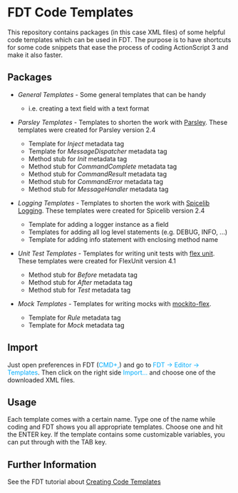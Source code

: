 # FDT Code Templates #

This repository contains packages (in this case XML files) of some helpful code templates which can be used in FDT. The purpose is to have shortcuts for some code snippets that ease the process of coding ActionScript 3 and make it also faster.

   
## Packages ##

* *General Templates* - Some general templates that can be handy
  * i.e. creating a text field with a text format

* *Parsley Templates* - Templates to shorten the work with [Parsley](http://www.spicefactory.org/parsley). These templates were created for Parsley version 2.4
  * Template for *Inject* metadata tag
  * Template for *MessageDispatcher* metadata tag
  * Method stub for *Init* metadata tag
  * Method stub for *CommandComplete* metadata tag
  * Method stub for *CommandResult* metadata tag
  * Method stub for *CommandError* metadata tag
  * Method stub for *MessageHandler* metadata tag

* *Logging Templates* - Templates to shorten the work with [Spicelib Logging](http://spicefactory.org/parsley/docs/2.4/manual/spicelib-logging.php#intro). These templates were created for Spicelib version 2.4
  * Template for adding a logger instance as a field
  * Templates for adding all log level statements (e.g. DEBUG, INFO, ...)
  * Template for adding info statement with enclosing method name

* *Unit Test Templates* - Templates for writing unit tests with [flex unit](http://flexunit.org). These templates were created for FlexUnit version 4.1
  * Method stub for *Before* metadata tag
  * Method stub for *After* metadata tag
  * Method stub for *Test* metadata tag

* *Mock Templates* - Templates for writing mocks with [mockito-flex](https://bitbucket.org/loomis/mockito-flex/wiki/Home).

  * Template for *Rule* metadata tag
  * Template for *Mock* metadata tag
   
## Import ##

Just open preferences in FDT (<font color="#00ACFC">CMD+,</font>) and go to <font color="#00ACFC">FDT -> Editor -> Templates</font>. Then click on the right side <font color="#00ACFC">Import...</font> and choose one of the downloaded XML files.

   
## Usage ##

Each template comes with a certain name. Type one of the name while coding and FDT shows you all appropriate templates. Choose one and hit the ENTER key. If the template contains some customizable variables, you can put through with the TAB key.

   
## Further Information ##

See the FDT tutorial about [Creating Code Templates](http://fdt.powerflasher.com/docs/Creating_Code_Templates)